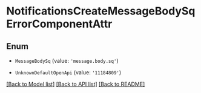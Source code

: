 # NotificationsCreateMessageBodySqErrorComponentAttr


## Enum

* `MessageBodySq` (value: `'message.body.sq'`)

* `UnknownDefaultOpenApi` (value: `'11184809'`)

[[Back to Model list]](../README.md#documentation-for-models) [[Back to API list]](../README.md#documentation-for-api-endpoints) [[Back to README]](../README.md)
